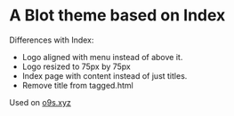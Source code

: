 # A Blot theme based on Index

Differences with Index:
* Logo aligned with menu instead of above it.
* Logo resized to 75px by 75px
* Index page with content instead of just titles.
* Remove title from tagged.html

Used on [o9s.xyz](http://o9s.xyz)
